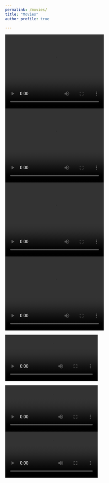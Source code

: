 ```yaml
---
permalink: /movies/
title: "Movies"
author_profile: true

---
```


<video width="320" height="240" controls>
  <source src="../movies/Ye_2.mp4" type="video/mp4">
</video>


<video width="320" height="240" controls>
  <source src="movies/Ye_2.mp4" type="video/mp4">
</video>

<video width="320" height="240" controls>
  <source src="https://github.com/dvartany/dvartany.github.io/blob/master/movies/Ye_2.mp4" type="video/mp4">
</video>

<video width="320" height="240" controls>
  <source src="https://github.com/dvartany/dvartany.github.io/blob/master/movies/gwstrain_M13_SFHo_rotating.mp4" type="video/mp4">
</video>

![movie](movies/Ye_2.mp4)

![movie](https://github.com/dvartany/dvartany.github.io/blob/master/movies/Ye_2.mp4)
![movie](https://github.com/dvartany/dvartany.github.io/blob/master/movies/gwstrain_M13_SFHo_rotating.mp4)
